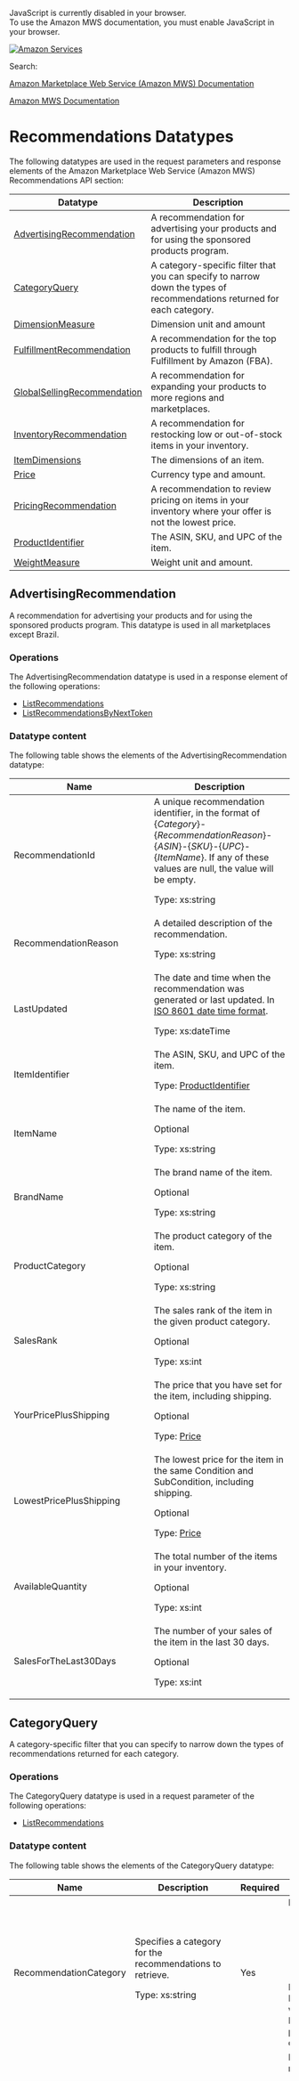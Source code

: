 <div id="MWSDX_noscript">

JavaScript is currently disabled in your browser.  
To use the Amazon MWS documentation, you must enable JavaScript in your
browser.

</div>

<div id="MWSDX_divtop">

[![Amazon
Services](https://images-na.ssl-images-amazon.com/images/G/08/mwsportal/fr_FR/amazonservices.gif "Amazon Services")](http://services.amazon.fr)

<div id="MWSDX_search">

<span id="MWSDX_searchlbl">Search:</span>

</div>

  
<span id="MWSDX_titlebar">[Amazon Marketplace Web Service (Amazon MWS)
Documentation](https://developer.amazonservices.fr/gp/mws/docs.html)</span>

</div>

<div id="MWSDX_divbottom">

<div id="MWSDX_divleft">

<div id="MWSDX_toc">

</div>

</div>

<div id="MWSDX_divright">

<div id="MWSDX_content">

<span id="MWSDX_breadcrumbs">[Amazon MWS
Documentation](https://developer.amazonservices.fr/gp/mws/docs.html)</span>

<div id="Recommendations_Datatypes" class="nested0">

Recommendations Datatypes
=========================

<div class="body">

The following datatypes are used in the request parameters and response
elements of the <span class="ph">Amazon Marketplace Web Service (Amazon
MWS)</span> <span class="ph">Recommendations API section</span>:

<div class="tablenoborder">

| Datatype                                                                                                                                                                                                                                      | Description                                                                                                                                     |
|-----------------------------------------------------------------------------------------------------------------------------------------------------------------------------------------------------------------------------------------------|-------------------------------------------------------------------------------------------------------------------------------------------------|
| <a href="#AdvertisingRecommendation" class="xref" title="A recommendation for advertising your products and for using the sponsored products program. This datatype is used in all marketplaces except Brazil.">AdvertisingRecommendation</a> | <span class="ph">A recommendation for advertising your products and for using the sponsored products program.</span>                            |
| <a href="#CategoryQuery" class="xref" title="A category-specific filter that you can specify to narrow down the types of recommendations returned for each category.">CategoryQuery</a>                                                       | <span class="ph">A category-specific filter that you can specify to narrow down the types of recommendations returned for each category.</span> |
| <a href="#DimensionMeasure" class="xref">DimensionMeasure</a>                                                                                                                                                                                 | <span class="ph">Dimension unit and amount</span>                                                                                               |
| <a href="#FulfillmentRecommendation" class="xref" title="A recommendation for the top products to fulfill through Fulfillment by Amazon (FBA). This datatype is used in all marketplaces except Brazil.">FulfillmentRecommendation</a>        | <span class="ph">A recommendation for the top products to fulfill through Fulfillment by Amazon (FBA).</span>                                   |
| <a href="#GlobalSellingRecommendation" class="xref" title="A recommendation for expanding your products to more regions and marketplaces.">GlobalSellingRecommendation</a>                                                                    | <span class="ph">A recommendation for expanding your products to more regions and marketplaces.</span>                                          |
| <a href="#InventoryRecommendation" class="xref" title="A recommendation for restocking low or out-of-stock items in your inventory.">InventoryRecommendation</a>                                                                              | <span class="ph">A recommendation for restocking low or out-of-stock items in your inventory.</span>                                            |
| <a href="#ItemDimensions" class="xref" title="The dimensions of an item.">ItemDimensions</a>                                                                                                                                                  | <span class="ph">The dimensions of an item.</span>                                                                                              |
| <a href="#Price" class="xref" title="Currency type and amount.">Price</a>                                                                                                                                                                     | <span class="ph">Currency type and amount.</span>                                                                                               |
| <a href="#PricingRecommendation" class="xref" title="A recommendation to review pricing on items in your inventory where your offer is not the lowest price.">PricingRecommendation</a>                                                       | <span class="ph">A recommendation to review pricing on items in your inventory where your offer is not the lowest price.</span>                 |
| <a href="#ProductIdentifier" class="xref" title="The ASIN, SKU, and UPC of the item.">ProductIdentifier</a>                                                                                                                                   | <span class="ph">The ASIN, SKU, and UPC of the item.</span>                                                                                     |
| <a href="#WeightMeasure" class="xref" title="Weight unit and amount.">WeightMeasure</a>                                                                                                                                                       | <span class="ph">Weight unit and amount.</span>                                                                                                 |

</div>

</div>

<div id="AdvertisingRecommendation" class="topic nested1">

AdvertisingRecommendation
-------------------------

<div class="body">

<span class="ph">A recommendation for advertising your products and for
using the sponsored products program.</span> <span class="ph">This
datatype is used in all marketplaces except Brazil.</span>

<div class="section">

### Operations

The <span class="keyword parmname">AdvertisingRecommendation</span>
datatype is used in a response element of the following operations:

-   <a href="Recommendations_ListRecommendations.md" class="xref" title="Returns your active recommendations for a specific category or for all categories for a specific marketplace.">ListRecommendations</a>
-   <a href="Recommendations_ListRecommendationsByNextToken.md" class="xref" title="Returns the next page of recommendations using the NextToken parameter.">ListRecommendationsByNextToken</a>

</div>

<div class="section">

### Datatype content

The following table shows the elements of the <span
class="keyword parmname">AdvertisingRecommendation</span> datatype:

<div class="tablenoborder">

<table class="table" data-cellpadding="4" data-cellspacing="0" data-summary="" data-frame="border" data-border="1" data-rules="all">
<colgroup>
<col style="width: 50%" />
<col style="width: 50%" />
</colgroup>
<thead>
<tr class="header">
<th>Name</th>
<th>Description</th>
</tr>
</thead>
<tbody>
<tr class="odd">
<td><span class="keyword parmname">RecommendationId</span></td>
<td>A unique recommendation identifier, in the format of {<var class="keyword varname">Category</var>}-{<var class="keyword varname">RecommendationReason</var>}-{<var class="keyword varname">ASIN</var>}-{<var class="keyword varname">SKU</var>}-{<var class="keyword varname">UPC</var>}-{<var class="keyword varname">ItemName</var>}. If any of these values are null, the value will be empty.
<p><span class="ph">Type: xs:string</span></p></td>
</tr>
<tr class="even">
<td><span class="keyword parmname">RecommendationReason</span></td>
<td>A detailed description of the recommendation.
<p><span class="ph">Type: xs:string</span></p></td>
</tr>
<tr class="odd">
<td><span class="keyword parmname">LastUpdated</span></td>
<td>The date and time when the recommendation was generated or last updated. In <span class="ph"><a href="../dev_guide/DG_ISO8601.md" class="xref">ISO 8601 date time format</a></span>.
<p><span class="ph">Type: xs:dateTime</span></p></td>
</tr>
<tr class="even">
<td><span class="keyword parmname">ItemIdentifier</span></td>
<td>The ASIN, SKU, and UPC of the item.
<p>Type: <a href="#ProductIdentifier" class="xref" title="The ASIN, SKU, and UPC of the item.">ProductIdentifier</a></p></td>
</tr>
<tr class="odd">
<td><span class="keyword parmname">ItemName</span></td>
<td>The name of the item.
<p>Optional</p>
<p><span class="ph">Type: xs:string</span></p></td>
</tr>
<tr class="even">
<td><span class="keyword parmname">BrandName</span></td>
<td>The brand name of the item.
<p>Optional</p>
<p><span class="ph">Type: xs:string</span></p></td>
</tr>
<tr class="odd">
<td><span class="keyword parmname">ProductCategory</span></td>
<td>The product category of the item.
<p>Optional</p>
<p><span class="ph">Type: xs:string</span></p></td>
</tr>
<tr class="even">
<td><span class="keyword parmname">SalesRank</span></td>
<td>The sales rank of the item in the given product category.
<p>Optional</p>
<p><span class="ph">Type: xs:int</span></p></td>
</tr>
<tr class="odd">
<td><span class="keyword parmname">YourPricePlusShipping</span></td>
<td>The price that you have set for the item, including shipping.
<p>Optional</p>
<p>Type: <a href="#Price" class="xref" title="Currency type and amount.">Price</a></p></td>
</tr>
<tr class="even">
<td><span class="keyword parmname">LowestPricePlusShipping</span></td>
<td>The lowest price for the item in the same <span class="keyword parmname">Condition</span> and <span class="keyword parmname">SubCondition</span>, including shipping.
<p>Optional</p>
<p>Type: <a href="#Price" class="xref" title="Currency type and amount.">Price</a></p></td>
</tr>
<tr class="odd">
<td><span class="keyword parmname">AvailableQuantity</span></td>
<td>The total number of the items in your inventory.
<p>Optional</p>
<p><span class="ph">Type: xs:int</span></p></td>
</tr>
<tr class="even">
<td><span class="keyword parmname">SalesForTheLast30Days</span></td>
<td>The number of your sales of the item in the last 30 days.
<p>Optional</p>
<p><span class="ph">Type: xs:int</span></p></td>
</tr>
</tbody>
</table>

</div>

</div>

</div>

</div>

<div id="CategoryQuery" class="topic nested1">

CategoryQuery
-------------

<div class="body">

<span class="ph">A category-specific filter that you can specify to
narrow down the types of recommendations returned for each
category.</span>

<div class="section">

### Operations

The <span class="keyword parmname">CategoryQuery</span> datatype is used
in a request parameter of the following operations:

-   <a href="Recommendations_ListRecommendations.md" class="xref" title="Returns your active recommendations for a specific category or for all categories for a specific marketplace.">ListRecommendations</a>

</div>

<div class="section">

### Datatype content

The following table shows the elements of the <span
class="keyword parmname">CategoryQuery</span> datatype:

<div class="tablenoborder">

<table class="table" data-cellpadding="4" data-cellspacing="0" data-summary="" data-frame="border" data-border="1" data-rules="all">
<colgroup>
<col style="width: 25%" />
<col style="width: 25%" />
<col style="width: 25%" />
<col style="width: 25%" />
</colgroup>
<thead>
<tr class="header">
<th>Name</th>
<th>Description</th>
<th>Required</th>
<th>Valid values</th>
</tr>
</thead>
<tbody>
<tr class="odd">
<td><span class="keyword parmname">RecommendationCategory</span></td>
<td>Specifies a category for the recommendations to retrieve.
<p><span class="ph">Type: xs:string</span></p></td>
<td>Yes</td>
<td><span class="keyword parmname">RecommendationCategory</span> values:
<ul>
<li><var class="keyword varname">Selection</var></li>
<li><var class="keyword varname">Fulfillment</var></li>
<li><var class="keyword varname">ListingQuality</var></li>
<li><var class="keyword varname">GlobalSelling</var></li>
<li><var class="keyword varname">Advertising</var></li>
</ul>
<div class="note note">
<span class="notetitle">Note:</span> If you specify a <span class="keyword parmname">RecommendationCategory</span> value here that was not specified in the <span class="keyword parmname">RecommendationCategory</span> request parameter to the <span class="keyword apiname">ListRecommendations</span> operation, then this value is ignored.
</div></td>
</tr>
<tr class="even">
<td><span class="keyword parmname">FilterOptions</span></td>
<td>Specifies the filters to apply to narrow down the recommendations to return for the given recommendation category.
<p>Filters are specified as a list of <var class="keyword varname">FilterName=FilterValue</var> pairs. For more information, see the <a href="Recommendations_ListRecommendations.md#Examples" class="xref">examples</a> for the <span class="keyword apiname">ListRecommendations</span> operation.</p></td>
<td>Yes</td>
<td><span class="keyword parmname">FilterOptions</span> values for <var class="keyword varname">ListingQuality</var> recommendations:
<ul>
<li><var class="keyword varname">QualitySet=Defect</var> Filter for listings that have a defect, but the listing is still valid. For example, this query will return listings where there is no detailed description.</li>
<li><var class="keyword varname">QualitySet=Quarantine</var> Filter for listings that are being suppressed from the catalog because they do not meet Amazon's standards. For example, this query will return listings where there is no main image.</li>
<li><var class="keyword varname">ListingStatus=Active</var> Filter for active inventory items only. Returns items within inventory that are set to active status.</li>
<li><var class="keyword varname">ListingStatus=Inactive</var> Filter for inactive inventory items only. Returns items within inventory that are set to inactive status.</li>
</ul>
<p><span class="keyword parmname">FilterOptions</span> values for <var class="keyword varname">Selection</var>, <var class="keyword varname">Fulfillment</var>, <var class="keyword varname">GlobalSelling</var>, and <var class="keyword varname">Advertising</var> recommendations:</p>
<ul>
<li><var class="keyword varname">BrandName=&lt;BrandName&gt;</var> - Filter for recommendations that apply to the specified brand name.</li>
<li><var class="keyword varname">ProductCategory=&lt;ProductCategory&gt;</var> - Filter for recommendations that apply to the specified product category.</li>
</ul>
<p><span class="keyword parmname">FilterOptions</span> values for <var class="keyword varname">Selection</var> recommendations:</p>
<ul>
<li><var class="keyword varname">IncludeCommonRecommendations=true</var> - Include <var class="keyword varname">Selection</var> recommendations common to all sellers in addition to seller-specific recommendations.</li>
<li><var class="keyword varname">IncludeCommonRecommendations=false</var> - Do not include <var class="keyword varname">Selection</var> recommendations common to all sellers. Only include seller-specific recommendations.</li>
</ul></td>
</tr>
</tbody>
</table>

</div>

</div>

</div>

</div>

<div id="DimensionMeasure" class="topic nested1">

DimensionMeasure
----------------

<div class="body">

<div class="section">

### Operations

The <span class="keyword parmname">DimensionMeasure</span> datatype is
used in a response element of the following operations:

-   <a href="Recommendations_ListRecommendations.md" class="xref" title="Returns your active recommendations for a specific category or for all categories for a specific marketplace.">ListRecommendations</a>
-   <a href="Recommendations_ListRecommendationsByNextToken.md" class="xref" title="Returns the next page of recommendations using the NextToken parameter.">ListRecommendationsByNextToken</a>

</div>

<div class="section">

### Datatype content

The following table shows the elements of the <span
class="keyword parmname">DimensionMeasure</span> datatype:

<div class="tablenoborder">

<table id="DimensionMeasure__table_o4g_glf_hk" class="table" data-cellpadding="4" data-cellspacing="0" data-summary="" data-frame="border" data-border="1" data-rules="all">
<colgroup>
<col style="width: 50%" />
<col style="width: 50%" />
</colgroup>
<thead>
<tr class="header">
<th>Name</th>
<th>Description</th>
</tr>
</thead>
<tbody>
<tr class="odd">
<td><span class="keyword parmname">Value</span></td>
<td>The value of the measurement.
<p><span class="ph">Type: xs:decimal</span></p></td>
</tr>
<tr class="even">
<td><span class="keyword parmname">Unit</span></td>
<td>The unit of the measurement.
<p><span class="ph">Type: xs:string</span></p></td>
</tr>
</tbody>
</table>

</div>

</div>

</div>

</div>

<div id="FulfillmentRecommendation" class="topic nested1">

FulfillmentRecommendation
-------------------------

<div class="body">

<span class="ph">A recommendation for the top products to fulfill
through Fulfillment by Amazon (FBA).</span> <span class="ph">This
datatype is used in all marketplaces except Brazil.</span>

<div class="section">

### Operations

The <span class="keyword parmname">FulfillmentRecommendation</span>
datatype is used in a response element of the following operations:

-   <a href="Recommendations_ListRecommendations.md" class="xref" title="Returns your active recommendations for a specific category or for all categories for a specific marketplace.">ListRecommendations</a>
-   <a href="Recommendations_ListRecommendationsByNextToken.md" class="xref" title="Returns the next page of recommendations using the NextToken parameter.">ListRecommendationsByNextToken</a>

</div>

<div class="section">

### Datatype content

The following table shows the elements of the <span
class="keyword parmname">FulfillmentRecommendation</span> datatype:

<div class="tablenoborder">

<table class="table" data-cellpadding="4" data-cellspacing="0" data-summary="" data-frame="border" data-border="1" data-rules="all">
<colgroup>
<col style="width: 50%" />
<col style="width: 50%" />
</colgroup>
<thead>
<tr class="header">
<th>Name</th>
<th>Description</th>
</tr>
</thead>
<tbody>
<tr class="odd">
<td><span class="keyword parmname">RecommendationId</span></td>
<td>A unique recommendation identifier, in the format of {<var class="keyword varname">Category</var>}-{<var class="keyword varname">RecommendationReason</var>}-{<var class="keyword varname">ASIN</var>}-{<var class="keyword varname">SKU</var>}-{<var class="keyword varname">UPC</var>}-{<var class="keyword varname">ItemName</var>}. If any of these values are null, the value will be empty.
<p><span class="ph">Type: xs:string</span></p></td>
</tr>
<tr class="even">
<td><span class="keyword parmname">RecommendationReason</span></td>
<td>A detailed description of the recommendation.
<p><span class="ph">Type: xs:string</span></p></td>
</tr>
<tr class="odd">
<td><span class="keyword parmname">LastUpdated</span></td>
<td>The date and time when the recommendation was generated or last updated. In <span class="ph"><a href="../dev_guide/DG_ISO8601.md" class="xref">ISO 8601 date time format</a></span>.
<p><span class="ph">Type: xs:dateTime</span></p></td>
</tr>
<tr class="even">
<td><span class="keyword parmname">ItemIdentifier</span></td>
<td>The ASIN, SKU, and UPC of the item.
<p>Type: <a href="#ProductIdentifier" class="xref" title="The ASIN, SKU, and UPC of the item.">ProductIdentifier</a></p></td>
</tr>
<tr class="odd">
<td><span class="keyword parmname">ItemName</span></td>
<td>The name of the item.
<p>Optional</p>
<p><span class="ph">Type: xs:string</span></p></td>
</tr>
<tr class="even">
<td><span class="keyword parmname">BrandName</span></td>
<td>The brand name of the item.
<p>Optional</p>
<p><span class="ph">Type: xs:string</span></p></td>
</tr>
<tr class="odd">
<td><span class="keyword parmname">ProductCategory</span></td>
<td>The product category of the item.
<p>Optional</p>
<p><span class="ph">Type: xs:string</span></p></td>
</tr>
<tr class="even">
<td><span class="keyword parmname">SalesRank</span></td>
<td>The sales rank of the item in the given product category.
<p>Optional</p>
<p><span class="ph">Type: xs:int</span></p></td>
</tr>
<tr class="odd">
<td><span class="keyword parmname">BuyboxPrice</span></td>
<td>The price of the item that is displayed in the Buy Box.
<p>Optional</p>
<p>Type: <a href="#Price" class="xref" title="Currency type and amount.">Price</a></p></td>
</tr>
<tr class="even">
<td><span class="keyword parmname">NumberOfOffers</span></td>
<td>The number of current offers for the item.
<p>Optional</p>
<p><span class="ph">Type: xs:int</span></p></td>
</tr>
<tr class="odd">
<td><span class="keyword parmname">NumberOfOffersFulfilledByAmazon</span></td>
<td>The number of current offers for the item that are fulfilled by Amazon.
<p>Optional</p>
<p><span class="ph">Type: xs:int</span></p></td>
</tr>
<tr class="even">
<td><span class="keyword parmname">AverageCustomerReview</span></td>
<td>The average customer review of the item.
<p>Optional</p>
<p><span class="ph">Type: xs:decimal</span></p></td>
</tr>
<tr class="odd">
<td><span class="keyword parmname">NumberOfCustomerReviews</span></td>
<td>The number of customer reviews for the item.
<p>Optional</p>
<p><span class="ph">Type: xs:int</span></p></td>
</tr>
<tr class="even">
<td><span class="keyword parmname">ItemDimensions</span></td>
<td>The dimensions of the item.
<p>Optional</p>
<p>Type: <a href="#ItemDimensions" class="xref" title="The dimensions of an item.">ItemDimensions</a></p></td>
</tr>
</tbody>
</table>

</div>

</div>

</div>

</div>

<div id="GlobalSellingRecommendation" class="topic nested1">

GlobalSellingRecommendation
---------------------------

<div class="body">

<span class="ph">A recommendation for expanding your products to more
regions and marketplaces.</span>

<div class="section">

### Operations

The <span class="keyword parmname">GlobalSellingRecommendation</span>
datatype is used in a response element of the following operations:

-   <a href="Recommendations_ListRecommendations.md" class="xref" title="Returns your active recommendations for a specific category or for all categories for a specific marketplace.">ListRecommendations</a>
-   <a href="Recommendations_ListRecommendationsByNextToken.md" class="xref" title="Returns the next page of recommendations using the NextToken parameter.">ListRecommendationsByNextToken</a>

</div>

<div class="section">

### Datatype content

The following table shows the elements of the <span
class="keyword parmname">GlobalSellingRecommendation</span> datatype:

<div class="tablenoborder">

<table id="GlobalSellingRecommendation__table_xjs_clb_3p" class="table" data-cellpadding="4" data-cellspacing="0" data-summary="" data-frame="border" data-border="1" data-rules="all">
<colgroup>
<col style="width: 50%" />
<col style="width: 50%" />
</colgroup>
<thead>
<tr class="header">
<th>Name</th>
<th>Description</th>
</tr>
</thead>
<tbody>
<tr class="odd">
<td><span class="keyword parmname">RecommendationId</span></td>
<td>A unique recommendation identifier, in the format of {<var class="keyword varname">Category</var>}-{<var class="keyword varname">RecommendationReason</var>}-{<var class="keyword varname">ASIN</var>}-{<var class="keyword varname">SKU</var>}-{<var class="keyword varname">UPC</var>}-{<var class="keyword varname">ItemName</var>}. If any of these values are null, the value will be empty.
<p><span class="ph">Type: xs:string</span></p></td>
</tr>
<tr class="even">
<td><span class="keyword parmname">RecommendationReason</span></td>
<td>A detailed description of the recommendation.
<p><span class="ph">Type: xs:string</span></p></td>
</tr>
<tr class="odd">
<td><span class="keyword parmname">LastUpdated</span></td>
<td>The date and time when the recommendation was generated or last updated. In <span class="ph"><a href="../dev_guide/DG_ISO8601.md" class="xref">ISO 8601 date time format</a></span>.
<p><span class="ph">Type: xs:dateTime</span></p></td>
</tr>
<tr class="even">
<td><span class="keyword parmname">ItemIdentifier</span></td>
<td>The ASIN, SKU, and UPC of the item.
<p>Type: <a href="#ProductIdentifier" class="xref" title="The ASIN, SKU, and UPC of the item.">ProductIdentifier</a></p></td>
</tr>
<tr class="odd">
<td><span class="keyword parmname">ItemName</span></td>
<td>The name of the item.
<p>Optional</p>
<p><span class="ph">Type: xs:string</span></p></td>
</tr>
<tr class="even">
<td><span class="keyword parmname">BrandName</span></td>
<td>The brand name of the item.
<p>Optional</p>
<p><span class="ph">Type: xs:string</span></p></td>
</tr>
<tr class="odd">
<td><span class="keyword parmname">ProductCategory</span></td>
<td>The product category of the item.
<p>Optional</p>
<p><span class="ph">Type: xs:string</span></p></td>
</tr>
<tr class="even">
<td><span class="keyword parmname">SalesRank</span></td>
<td>The sales rank of the item in the given product category.
<p>Optional</p>
<p><span class="ph">Type: xs:int</span></p></td>
</tr>
<tr class="odd">
<td><span class="keyword parmname">BuyboxPrice</span></td>
<td>The price of the item that is displayed in the Buy Box.
<p>Optional</p>
<p>Type: <a href="#Price" class="xref" title="Currency type and amount.">Price</a></p></td>
</tr>
<tr class="even">
<td><span class="keyword parmname">NumberOfOffers</span></td>
<td>The number of current offers for the item.
<p>Optional</p>
<p><span class="ph">Type: xs:int</span></p></td>
</tr>
<tr class="odd">
<td><span class="keyword parmname">NumberOfOffersFulfilledByAmazon</span></td>
<td>The number of current offers for the item that are fulfilled by Amazon.
<p>Optional</p>
<p><span class="ph">Type: xs:int</span></p></td>
</tr>
<tr class="even">
<td><span class="keyword parmname">AverageCustomerReview</span></td>
<td>The average customer review of the item.
<p>Optional</p>
<p><span class="ph">Type: xs:decimal</span></p></td>
</tr>
<tr class="odd">
<td><span class="keyword parmname">NumberOfCustomerReviews</span></td>
<td>The number of customer reviews for the item.
<p>Optional</p>
<p><span class="ph">Type: xs:int</span></p></td>
</tr>
<tr class="even">
<td><span class="keyword parmname">ItemDimensions</span></td>
<td>The dimensions of the item.
<p>Optional</p>
<p>Type: <a href="#ItemDimensions" class="xref" title="The dimensions of an item.">ItemDimensions</a></p></td>
</tr>
</tbody>
</table>

</div>

</div>

</div>

</div>

<div id="InventoryRecommendation" class="topic nested1">

InventoryRecommendation
-----------------------

<div class="body">

<span class="ph">A recommendation for restocking low or out-of-stock
items in your inventory.</span>

<div class="section">

### Operations

The <span class="keyword parmname">InventoryRecommendation</span>
datatype is used in a response element of the following operations:

-   <a href="Recommendations_ListRecommendations.md" class="xref" title="Returns your active recommendations for a specific category or for all categories for a specific marketplace.">ListRecommendations</a>
-   <a href="Recommendations_ListRecommendationsByNextToken.md" class="xref" title="Returns the next page of recommendations using the NextToken parameter.">ListRecommendationsByNextToken</a>

</div>

<div class="section">

### Datatype content

The following table shows the elements of the <span
class="keyword parmname">InventoryRecommendation</span> datatype:

<div class="tablenoborder">

<table class="table" data-cellpadding="4" data-cellspacing="0" data-summary="" data-frame="border" data-border="1" data-rules="all">
<colgroup>
<col style="width: 50%" />
<col style="width: 50%" />
</colgroup>
<thead>
<tr class="header">
<th>Name</th>
<th>Description</th>
</tr>
</thead>
<tbody>
<tr class="odd">
<td><span class="keyword parmname">RecommendationId</span></td>
<td>A unique recommendation identifier, in the format of {<var class="keyword varname">Category</var>}-{<var class="keyword varname">RecommendationReason</var>}-{<var class="keyword varname">ASIN</var>}-{<var class="keyword varname">SKU</var>}-{<var class="keyword varname">UPC</var>}-{<var class="keyword varname">ItemName</var>}. If any of these values are null, the value will be empty.
<p><span class="ph">Type: xs:string</span></p></td>
</tr>
<tr class="even">
<td><span class="keyword parmname">RecommendationReason</span></td>
<td>A detailed description of the recommendation.
<p><span class="ph">Type: xs:string</span></p></td>
</tr>
<tr class="odd">
<td><span class="keyword parmname">LastUpdated</span></td>
<td>The date and time when the recommendation was generated or last updated. In <span class="ph"><a href="../dev_guide/DG_ISO8601.md" class="xref">ISO 8601 date time format</a></span>.
<p><span class="ph">Type: xs:dateTime</span></p></td>
</tr>
<tr class="even">
<td><span class="keyword parmname">ItemIdentifier</span></td>
<td>The ASIN, SKU, and UPC of the item.
<p>Type: <a href="#ProductIdentifier" class="xref" title="The ASIN, SKU, and UPC of the item.">ProductIdentifier</a></p></td>
</tr>
<tr class="odd">
<td><span class="keyword parmname">ItemName</span></td>
<td>The name of the item.
<p>Optional</p>
<p><span class="ph">Type: xs:string</span></p></td>
</tr>
<tr class="even">
<td><span class="keyword parmname">FulfillmentChannel</span></td>
<td><span class="keyword parmname">FulfillmentChannel</span> values:
<ul>
<li><var class="keyword varname">MFN</var> Indicates that you are fulfilling the item.</li>
<li><var class="keyword varname">AFN</var> Indicates that Amazon is fulfilling the item.</li>
</ul>
<p>Optional</p>
<p><span class="ph">Type: xs:string</span></p></td>
</tr>
<tr class="odd">
<td><span class="keyword parmname">AvailableQuantity</span></td>
<td>The total number of the items in your inventory.
<p>Optional</p>
<p><span class="ph">Type: xs:int</span></p></td>
</tr>
<tr class="even">
<td><span class="keyword parmname">DaysUntilStockRunsOut</span></td>
<td>The estimated number of days until you run out of inventory of the item based on current sales.
<p>Optional</p>
<p><span class="ph">Type: xs:int</span></p></td>
</tr>
<tr class="odd">
<td><span class="keyword parmname">DaysOutOfStockLast30Days</span></td>
<td>The number of days in the last 30 days when you were out of stock of the item.
<p>Optional</p>
<p><span class="ph">Type: xs:int</span></p></td>
</tr>
</tbody>
</table>

</div>

</div>

</div>

</div>

<div id="ItemDimensions" class="topic nested1">

ItemDimensions
--------------

<div class="body">

<span class="ph">The dimensions of an item.</span>

<div class="section">

### Operations

The <span class="keyword parmname">ItemDimensions</span> datatype is
used in a response element of the following operations:

-   <a href="Recommendations_ListRecommendations.md" class="xref" title="Returns your active recommendations for a specific category or for all categories for a specific marketplace.">ListRecommendations</a>
-   <a href="Recommendations_ListRecommendationsByNextToken.md" class="xref" title="Returns the next page of recommendations using the NextToken parameter.">ListRecommendationsByNextToken</a>

</div>

<div class="section">

### Datatype content

The following table shows the elements of the <span
class="keyword parmname">ItemDimensions</span> datatype:

<div class="tablenoborder">

<table class="table" data-cellpadding="4" data-cellspacing="0" data-summary="" data-frame="border" data-border="1" data-rules="all">
<colgroup>
<col style="width: 50%" />
<col style="width: 50%" />
</colgroup>
<thead>
<tr class="header">
<th>Name</th>
<th>Description</th>
</tr>
</thead>
<tbody>
<tr class="odd">
<td><span class="keyword parmname">Height</span></td>
<td>The height of the unit.
<p>Type: <a href="#DimensionMeasure" class="xref">DimensionMeasure</a></p></td>
</tr>
<tr class="even">
<td><span class="keyword parmname">Width</span></td>
<td>The width of the unit.
<p>Type: <a href="#DimensionMeasure" class="xref">DimensionMeasure</a></p></td>
</tr>
<tr class="odd">
<td><span class="keyword parmname">Length</span></td>
<td>The length of the unit.
<p>Type: <a href="#DimensionMeasure" class="xref">DimensionMeasure</a></p></td>
</tr>
<tr class="even">
<td><span class="keyword parmname">Weight</span></td>
<td>The weight of the unit.
<p>Type: <a href="#WeightMeasure" class="xref" title="Weight unit and amount.">WeightMeasure</a></p></td>
</tr>
</tbody>
</table>

</div>

</div>

</div>

</div>

<div id="Price" class="topic nested1">

Price
-----

<div class="body">

<span class="ph">Currency type and amount.</span>

<div class="section">

### Operations

The <span class="keyword parmname">Price</span> datatype is used in a
response element of the following operations:

-   <a href="Recommendations_ListRecommendations.md" class="xref" title="Returns your active recommendations for a specific category or for all categories for a specific marketplace.">ListRecommendations</a>
-   <a href="Recommendations_ListRecommendationsByNextToken.md" class="xref" title="Returns the next page of recommendations using the NextToken parameter.">ListRecommendationsByNextToken</a>

</div>

<div class="section">

### Datatype content

The following table shows the elements of the <span
class="keyword parmname">Price</span> datatype:

<div class="tablenoborder">

<table class="table" data-cellpadding="4" data-cellspacing="0" data-summary="" data-frame="border" data-border="1" data-rules="all">
<colgroup>
<col style="width: 50%" />
<col style="width: 50%" />
</colgroup>
<thead>
<tr class="header">
<th>Name</th>
<th>Description</th>
</tr>
</thead>
<tbody>
<tr class="odd">
<td><span class="keyword parmname">CurrencyCode</span></td>
<td>Three-digit currency code. In <span class="ph"> <a href="../dev_guide/DG_ISO4217.md" class="xref">ISO 4217 format</a> </span>.
<p><span class="ph">Type: xs:string</span></p></td>
</tr>
<tr class="even">
<td><span class="keyword parmname">Amount</span></td>
<td>The currency amount.
<p><span class="ph">Type: xs:decimal</span></p></td>
</tr>
</tbody>
</table>

</div>

</div>

</div>

</div>

<div id="PricingRecommendation" class="topic nested1">

PricingRecommendation
---------------------

<div class="body">

<span class="ph">A recommendation to review pricing on items in your
inventory where your offer is not the lowest price.</span>

<div class="section">

### Operations

The <span class="keyword parmname">PricingRecommendation</span> datatype
is used in a response element of the following operations:

-   <a href="Recommendations_ListRecommendations.md" class="xref" title="Returns your active recommendations for a specific category or for all categories for a specific marketplace.">ListRecommendations</a>
-   <a href="Recommendations_ListRecommendationsByNextToken.md" class="xref" title="Returns the next page of recommendations using the NextToken parameter.">ListRecommendationsByNextToken</a>

</div>

<div class="section">

### Datatype content

The following table shows the elements of the <span
class="keyword parmname">PricingRecommendation</span> datatype:

<div class="tablenoborder">

<table class="table" data-cellpadding="4" data-cellspacing="0" data-summary="" data-frame="border" data-border="1" data-rules="all">
<colgroup>
<col style="width: 50%" />
<col style="width: 50%" />
</colgroup>
<thead>
<tr class="header">
<th>Name</th>
<th>Description</th>
</tr>
</thead>
<tbody>
<tr class="odd">
<td><span class="keyword parmname">RecommendationId</span></td>
<td>A unique recommendation identifier, in the format of {<var class="keyword varname">Category</var>}-{<var class="keyword varname">RecommendationReason</var>}-{<var class="keyword varname">ASIN</var>}-{<var class="keyword varname">SKU</var>}-{<var class="keyword varname">UPC</var>}-{<var class="keyword varname">ItemName</var>}. If any of these values are null, the value will be empty.
<p><span class="ph">Type: xs:string</span></p></td>
</tr>
<tr class="even">
<td><span class="keyword parmname">RecommendationReason</span></td>
<td>A detailed description of the recommendation.
<p><span class="ph">Type: xs:string</span></p></td>
</tr>
<tr class="odd">
<td><span class="keyword parmname">LastUpdated</span></td>
<td>The date and time when the recommendation was generated or last updated. In <span class="ph"><a href="../dev_guide/DG_ISO8601.md" class="xref">ISO 8601 date time format</a></span>.
<p><span class="ph">Type: xs:dateTime</span></p></td>
</tr>
<tr class="even">
<td><span class="keyword parmname">ItemIdentifier</span></td>
<td>The ASIN, SKU, and UPC of the item.
<p>Type: <a href="#ProductIdentifier" class="xref" title="The ASIN, SKU, and UPC of the item.">ProductIdentifier</a></p></td>
</tr>
<tr class="odd">
<td><span class="keyword parmname">ItemName</span></td>
<td>The name of the item.
<p>Optional</p>
<p><span class="ph">Type: xs:string</span></p></td>
</tr>
<tr class="even">
<td><span class="keyword parmname">Condition</span></td>
<td>The condition of the item.
<p>Optional</p>
<p><span class="ph">Type: xs:string</span></p></td>
</tr>
<tr class="odd">
<td><span class="keyword parmname">SubCondition</span></td>
<td>The subcondition of the item.
<p>Optional</p>
<p><span class="ph">Type: xs:string</span></p></td>
</tr>
<tr class="even">
<td><span class="keyword parmname">FulfillmentChannel</span></td>
<td><span class="keyword parmname">FulfillmentChannel</span> values:
<ul>
<li><var class="keyword varname">MFN</var> Indicates that you are fulfilling the item.</li>
<li><var class="keyword varname">AFN</var> Indicates that Amazon is fulfilling the item.</li>
</ul>
<p>Optional</p>
<span class="ph">Type: xs:string</span></td>
</tr>
<tr class="odd">
<td><span class="keyword parmname">YourPricePlusShipping</span></td>
<td>The price that you have set for the item, including shipping.
<p>Optional</p>
<p>Type: <a href="#Price" class="xref" title="Currency type and amount.">Price</a></p></td>
</tr>
<tr class="even">
<td><span class="keyword parmname">LowestPricePlusShipping</span></td>
<td>The lowest price for the item in the same <span class="keyword parmname">Condition</span> and <span class="keyword parmname">SubCondition</span>, including shipping.
<p>Optional</p>
<p>Type: <a href="#Price" class="xref" title="Currency type and amount.">Price</a></p></td>
</tr>
<tr class="odd">
<td><span class="keyword parmname">PriceDifferenceToLowPrice</span></td>
<td>The difference between what you are charging for the item and the lowest price for the item in the same <span class="keyword parmname">Condition</span> and <span class="keyword parmname">SubCondition</span>.
<p>Optional</p>
<p>Type: <a href="#Price" class="xref" title="Currency type and amount.">Price</a></p></td>
</tr>
<tr class="even">
<td><span class="keyword parmname">MedianPricePlusShipping</span></td>
<td>The median price for the item in the same <span class="keyword parmname">Condition</span> and <span class="keyword parmname">SubCondition</span>, including shipping.
<p>Optional</p>
<p>Type: <a href="#Price" class="xref" title="Currency type and amount.">Price</a></p></td>
</tr>
<tr class="odd">
<td><span class="keyword parmname">LowestMerchantFulfilledOfferPrice</span></td>
<td>The lowest price for the item in the same <span class="keyword parmname">Condition</span> and <span class="keyword parmname">SubCondition</span> that is fulfilled by a seller.
<p>Optional</p>
<p>Type: <a href="#Price" class="xref" title="Currency type and amount.">Price</a></p></td>
</tr>
<tr class="even">
<td><span class="keyword parmname">LowestAmazonFulfilledOfferPrice</span></td>
<td>The lowest price for the item in the same <span class="keyword parmname">Condition</span> and <span class="keyword parmname">SubCondition</span> that is fulfilled by Amazon.
<p>Optional</p>
<p>Type: <a href="#Price" class="xref" title="Currency type and amount.">Price</a></p></td>
</tr>
<tr class="odd">
<td><span class="keyword parmname">NumberOfOffers</span></td>
<td>The total number of offers for the item.
<p>Optional</p>
<p><span class="ph">Type: xs:int</span></p></td>
</tr>
<tr class="even">
<td><span class="keyword parmname">NumberOfMerchantFulfilledOffers</span></td>
<td>The total number of offers for the item that are fulfilled by a seller.
<p>Optional</p>
<p><span class="ph">Type: xs:int</span></p></td>
</tr>
<tr class="odd">
<td><span class="keyword parmname">NumberOfAmazonFulfilledOffers</span></td>
<td>The total number of offers for the item that are fulfilled by Amazon.
<p>Optional</p>
<p><span class="ph">Type: xs:int</span></p></td>
</tr>
</tbody>
</table>

</div>

</div>

</div>

</div>

<div id="ProductIdentifier" class="topic nested1">

ProductIdentifier
-----------------

<div class="body">

<span class="ph">The ASIN, SKU, and UPC of the item.</span>

<div class="section">

### Operations

The <span class="keyword parmname">ProductIdentifier</span> datatype is
used in a response element of the following operations:

-   <a href="Recommendations_ListRecommendations.md" class="xref" title="Returns your active recommendations for a specific category or for all categories for a specific marketplace.">ListRecommendations</a>
-   <a href="Recommendations_ListRecommendationsByNextToken.md" class="xref" title="Returns the next page of recommendations using the NextToken parameter.">ListRecommendationsByNextToken</a>

</div>

<div class="section">

### Datatype content

The following table shows the elements of the <span
class="keyword parmname">ProductIdentifier</span> datatype:

<div class="tablenoborder">

<table id="ProductIdentifier__table_ojw_njf_hk" class="table" data-cellpadding="4" data-cellspacing="0" data-summary="" data-frame="border" data-border="1" data-rules="all">
<colgroup>
<col style="width: 50%" />
<col style="width: 50%" />
</colgroup>
<thead>
<tr class="header">
<th>Name</th>
<th>Description</th>
</tr>
</thead>
<tbody>
<tr class="odd">
<td><span class="keyword parmname">Asin</span></td>
<td>The ASIN of the item.
<p><span class="ph">Type: xs:string</span></p></td>
</tr>
<tr class="even">
<td><span class="keyword parmname">Sku</span></td>
<td>The SKU of the item.
<p><span class="ph">Type: xs:string</span></p></td>
</tr>
<tr class="odd">
<td><span class="keyword parmname">Upc</span></td>
<td>The UPC of the item.
<p><span class="ph">Type: xs:string</span></p></td>
</tr>
</tbody>
</table>

</div>

</div>

</div>

</div>

<div id="WeightMeasure" class="topic nested1">

WeightMeasure
-------------

<div class="body">

<span class="ph">Weight unit and amount.</span>

<div class="section">

### Operations

The <span class="keyword parmname">WeightMeasure</span> datatype is used
in a response element of the following operations:

-   <a href="Recommendations_ListRecommendations.md" class="xref" title="Returns your active recommendations for a specific category or for all categories for a specific marketplace.">ListRecommendations</a>
-   <a href="Recommendations_ListRecommendationsByNextToken.md" class="xref" title="Returns the next page of recommendations using the NextToken parameter.">ListRecommendationsByNextToken</a>

</div>

<div class="section">

### Datatype content

The following table shows the elements of the <span
class="keyword parmname">WeightMeasure</span> datatype:

<div class="tablenoborder">

<table id="WeightMeasure__table_frc_tlf_hk" class="table" data-cellpadding="4" data-cellspacing="0" data-summary="" data-frame="border" data-border="1" data-rules="all">
<colgroup>
<col style="width: 50%" />
<col style="width: 50%" />
</colgroup>
<thead>
<tr class="header">
<th>Name</th>
<th>Description</th>
</tr>
</thead>
<tbody>
<tr class="odd">
<td><span class="keyword parmname">Value</span></td>
<td>The value of the measurement.
<p><span class="ph">Type: xs:decimal</span></p></td>
</tr>
<tr class="even">
<td><span class="keyword parmname">Unit</span></td>
<td>The unit of the measurement.
<p><span class="ph">Type: xs:string</span></p></td>
</tr>
</tbody>
</table>

</div>

</div>

</div>

</div>

<div id="RelatedTopics" class="topic nested1">

Related topics
--------------

<div class="body">

<a href="Recommendations_Overview.md" class="xref">What you should know about the Amazon MWS Recommendations API section</a>

</div>

</div>

</div>

<div id="MWSDX_footer">

Copyright © 2009-2020 Amazon.com, Inc. or its affiliates. Amazon and
Amazon.com are registered trademarks of Amazon.com, Inc. or its
affiliates. All other trademarks are the property of their respective
owners.

</div>

</div>

</div>

<div style="clear: both;">

</div>

</div>
